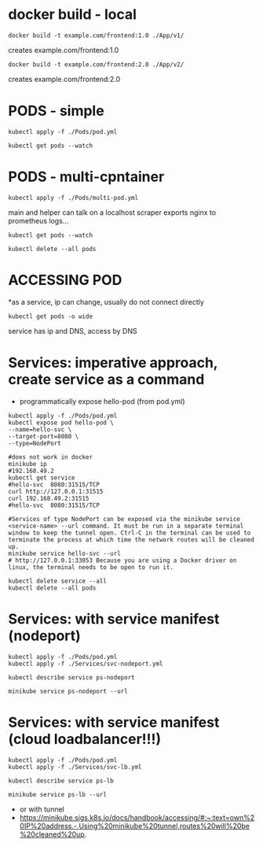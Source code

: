 docker build - local
====================
```shell
docker build -t example.com/frontend:1.0 ./App/v1/
```
creates example.com/frontend:1.0

```shell
docker build -t example.com/frontend:2.0 ./App/v2/
```
creates example.com/frontend:2.0


PODS - simple
=============
```shell
kubectl apply -f ./Pods/pod.yml
```
```shell
kubectl get pods --watch
```


PODS - multi-cpntainer
=============
```shell
kubectl apply -f ./Pods/multi-pod.yml
```
main and helper can talk on a localhost
scraper exports nginx to prometheus logs...
```shell
kubectl get pods --watch
```

```shell
kubectl delete --all pods
```

ACCESSING POD
=============
*as a service, ip can change, usually do not connect directly
```shell
kubectl get pods -o wide
```

service has ip and DNS, access by DNS

Services: imperative approach, create service as a command
=============================
* programmatically expose  hello-pod (from pod.yml)
```shell
kubectl apply -f ./Pods/pod.yml
kubectl expose pod hello-pod \
--name=hello-svc \
--target-port=8080 \
--type=NodePort
```
```shell
#does not work in docker
minikube ip
#192.168.49.2
kubectl get service
#hello-svc  8080:31515/TCP
curl http://127.0.0.1:31515
curl 192.168.49.2:31515
#hello-svc  8080:31515/TCP

```

```shell
#Services of type NodePort can be exposed via the minikube service <service-name> --url command. It must be run in a separate terminal window to keep the tunnel open. Ctrl-C in the terminal can be used to terminate the process at which time the network routes will be cleaned up.
minikube service hello-svc --url
# http://127.0.0.1:33053 Because you are using a Docker driver on linux, the terminal needs to be open to run it.
```

```shell
kubectl delete service --all
kubectl delete --all pods
```

Services: with service manifest (nodeport)
=============================
```shell
kubectl apply -f ./Pods/pod.yml
kubectl apply -f ./Services/svc-nodeport.yml
```

```shell
kubectl describe service ps-nodeport
```

```shell
minikube service ps-nodeport --url
```

Services: with service manifest (cloud loadbalancer!!!)
=============================
```shell
kubectl apply -f ./Pods/pod.yml
kubectl apply -f ./Services/svc-lb.yml
```
```shell
kubectl describe service ps-lb
```

```shell
minikube service ps-lb --url
```
* or with tunnel
* https://minikube.sigs.k8s.io/docs/handbook/accessing/#:~:text=own%20IP%20address.-,Using%20minikube%20tunnel,routes%20will%20be%20cleaned%20up.
